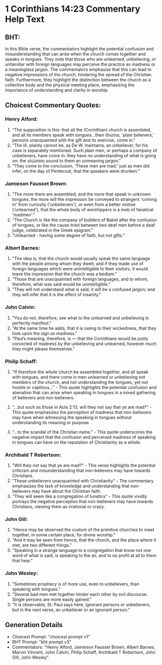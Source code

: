 # 1 Corinthians 14:23 Commentary Help Text

## BHT:
In this Bible verse, the commentators highlight the potential confusion and misunderstanding that can arise when the church comes together and speaks in tongues. They note that those who are unlearned, unbelieving, or unfamiliar with foreign languages may perceive the practice as madness or a meaningless jargon. The commentators emphasize that this can lead to negative impressions of the church, hindering the spread of the Christian faith. Furthermore, they highlight the distinction between the church as a collective body and the physical meeting place, emphasizing the importance of understanding and clarity in worship.

## Choicest Commentary Quotes:
### Henry Alford:
1. "The supposition is this: that all the (Corinthian) church is assembled, and all its members speak with tongues...then ἰδιῶται, ‘plain believers,’ persons unacquainted with the gift and its exercise, come in."
2. "The ἰδ. plainly cannot be, as De W. maintains, an unbeliever, for his case is separately mentioned. Such plain men, or perhaps a company of unbelievers, have come in: they have no understanding of what is going on: the γλῶσσαι sound to them an unmeaning jargon."
3. "They come to the conclusion, ‘These men are mad;’ just as men did infer, on the day of Pentecost, that the speakers were drunken."

### Jamieson Fausset Brown:
1. "The more there are assembled, and the more that speak in unknown tongues, the more will the impression be conveyed to strangers 'coming in' from curiosity ('unbelievers'), or even from a better motive ('unlearned'), that the whole body of worshippers is a mob of fanatical 'madmen'." 
2. "The Church is like the company of builders of Babel after the confusion of tongues, or like the cause tried between two deaf men before a deaf judge, celebrated in the Greek epigram."
3. "Unlearned - having some degree of faith, but not gifts."

### Albert Barnes:
1. "The idea is, that the church would usually speak the same language with the people among whom they dwelt; and if they made use of foreign languages which were unintelligible to their visitors, it would leave the impression that the church was a bedlam."
2. "Those that are unacquainted with foreign languages, and to whom, therefore, what was said would be unintelligible."
3. "They will not understand what is said; it will be a confused jargon; and they will infer that it is the effect of insanity."

### John Calvin:
1. "You do not, therefore, see what to the unlearned and unbelieving is perfectly manifest."
2. "At the same time he adds, that it is owing to their wickedness, that they look upon the sign as madness."
3. "Paul’s meaning, therefore, is — that the Corinthians would be justly convicted of madness by the unbelieving and unlearned, however much they might please themselves."

### Philip Schaff:
1. "If therefore the whole church be assembled together, and all speak with tongues, and there come in men unlearned or unbelieving not members of the church, and not understanding the tongues, yet not hostile or captious..." - This quote highlights the potential confusion and alienation that can arise when speaking in tongues in a mixed gathering of believers and non-believers.

2. "...but such as those in Acts 2:13, will they not say that ye are mad?" - This quote emphasizes the perception of madness that non-believers may have when witnessing the speaking in tongues without understanding its meaning or purpose.

3. "...to the scandal of the Christian name." - This quote underscores the negative impact that the confusion and perceived madness of speaking in tongues can have on the reputation of Christianity as a whole.

### Archibald T Robertson:
1. "Will they not say that ye are mad?" - This verse highlights the potential criticism and misunderstanding that non-believers may have towards Christians.
2. "These unbelievers unacquainted with Christianity" - The commentary emphasizes the lack of knowledge and understanding that non-believers may have about the Christian faith.
3. "They will seem like a congregation of lunatics" - This quote vividly portrays the negative perception that non-believers may have towards Christians, viewing them as irrational or crazy.

### John Gill:
1. "Hence may be observed the custom of the primitive churches to meet together, in some certain place, for divine worship."
2. "And it may be seen from hence, that the church, and the place where it met, are two different things."
3. "Speaking in a strange language to a congregation that know not one word of what is said, is speaking to the air, and to no profit at all to them that hear."

### John Wesley:
1. "Sometimes prophecy is of more use, even to unbelievers, than speaking with tongues."
2. "Several bad men met together hinder each other by evil discourse. Single persons are more easily gained."
3. "It is observable, St. Paul says here, ignorant persons or unbelievers; but in the next verse, an unbeliever or an ignorant person."


## Generation Details
- Choicest Prompt: "choicest prompt v1"
- BHT Prompt: "bht prompt v3"
- Commentators: "Henry Alford, Jamieson Fausset Brown, Albert Barnes, Marvin Vincent, John Calvin, Philip Schaff, Archibald T Robertson, John Gill, John Wesley"
